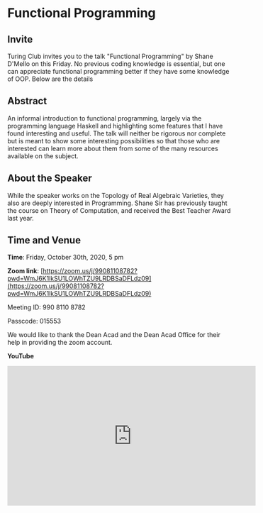 # Functional Programming

## Invite

Turing Club invites you to the talk "Functional Programming" by Shane D'Mello on this Friday. No previous coding knowledge is essential, but one can appreciate functional programming better if they have some knowledge of OOP. Below are the details

## Abstract

An informal introduction to functional programming, largely via the programming language Haskell and highlighting some features that I have found interesting and useful. The talk will neither be rigorous nor complete but is meant to show some interesting possibilities so that those who are interested can learn more about them from some of the many resources available on the subject.

## About the Speaker

While the speaker works on the Topology of Real Algebraic Varieties, they also are deeply interested in  Programming. Shane Sir has previously taught the course on Theory of Computation, and received the Best Teacher Award last year.

## Time and Venue

**Time**: Friday, October 30th, 2020, 5 pm

**Zoom link**: [https://zoom.us/j/99081108782?pwd=WmJ6K1lkSU1LOWhTZU9LRDBSaDFLdz09](https://zoom.us/j/99081108782?pwd=WmJ6K1lkSU1LOWhTZU9LRDBSaDFLdz09)

Meeting ID: 990 8110 8782

Passcode: 015553

We would like to thank the Dean Acad and the Dean Acad Office for their help in providing the zoom account.

**YouTube**
<iframe width="560" height="315" src="https://www.youtube.com/embed/CBlQNLGgUiM?start=45" frameborder="0" allow="accelerometer; autoplay; clipboard-write; encrypted-media; gyroscope; picture-in-picture" allowfullscreen></iframe>
